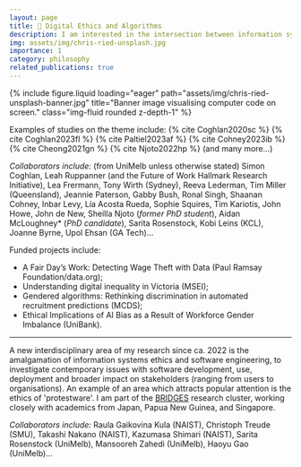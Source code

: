 ```yaml
---
layout: page
title: 🚦 Digital Ethics and Algorithms
description: I am interested in the intersection between information systems, computing and philosophy - in particular how basic building blocks (of algorithms and programming languages) - have an impact on the human usage of systems, and their wider societal impact (for better or for worse).
img: assets/img/chris-ried-unsplash.jpg
importance: 1
category: philosophy
related_publications: true
---
```



<div class="row">
    <div class="col-sm mt-3 mt-md-0">
        {% include figure.liquid loading="eager" path="assets/img/chris-ried-unsplash-banner.jpg" title="Banner image visualising computer code on screen." class="img-fluid rounded z-depth-1" %}
    </div>
</div>

Examples of studies on the theme include: {% cite Coghlan2020sc %} {% cite Coghlan2023fl %} {% cite Paltiel2023af %} {% cite Cohney2023ib %} {% cite Cheong2021gn %} {% cite Njoto2022hp %} (and many more...)

*Collaborators include:* (from UniMelb unless otherwise stated) Simon Coghlan, Leah Ruppanner (and the Future of Work Hallmark Research Initiative), Lea Frermann, Tony Wirth (Sydney), Reeva Lederman, Tim Miller (Queensland), Jeannie Paterson, Gabby Bush, Ronal Singh, Shaanan Cohney, Inbar Levy, Lía Acosta Rueda, Sophie Squires, Tim Kariotis, John Howe, John de New, Sheilla Njoto (*former PhD student*), Aidan McLoughney* (*PhD candidate*), Sarita Rosenstock, Kobi Leins (KCL), Joanne Byrne, Upol Ehsan (GA Tech)... 



Funded projects include: 
* A Fair Day’s Work: Detecting Wage Theft with Data (Paul Ramsay Foundation/data.org);
* Understanding digital inequality in Victoria (MSEI);
* Gendered algorithms: Rethinking discrimination in automated recruitment predictions (MCDS); 
* Ethical Implications of AI Bias as a Result of Workforce Gender Imbalance (UniBank).

---

A new interdisciplinary area of my research since ca. 2022 is the amalgamation of information systems ethics and software engineering, to investigate contemporary issues with software development, use, deployment and broader impact on stakeholders (ranging from users to organisations). An example of an area which attracts popular attention is the ethics of 'protestware'. I am part of the [BRIDGES](https://naist-se.github.io/PNG-BRIDGES/) research cluster, working closely with academics from Japan, Papua New Guinea, and Singapore.

*Collaborators include:* Raula Gaikovina Kula (NAIST), Christoph Treude (SMU), Takashi Nakano (NAIST), Kazumasa Shimari (NAIST), Sarita Rosenstock (UniMelb), Mansooreh Zahedi (UniMelb), Haoyu Gao (UniMelb)...
